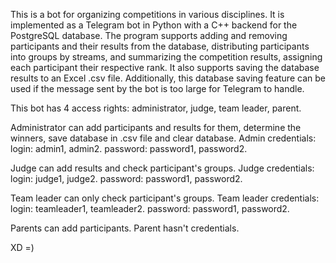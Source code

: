 This is a bot for organizing competitions in various disciplines. It is implemented as a Telegram bot in Python with a C++ backend for the PostgreSQL database.
The program supports adding and removing participants and their results from the database, distributing participants into groups by streams, and summarizing the competition results, assigning each participant their respective rank.
It also supports saving the database results to an Excel .csv file. Additionally, this database saving feature can be used if the message sent by the bot is too large for Telegram to handle.

This bot has 4 access rights: administrator, judge, team leader, parent.

Administrator can add participants and results for them, determine the winners, save database in .csv file and clear database.
Admin credentials: 
login: admin1, admin2.
password: password1, password2.

Judge can add results and check participant's groups.
Judge credentials: 
login: judge1, judge2.
password: password1, password2.

Team leader can only check participant's groups.
Team leader credentials: 
login: teamleader1, teamleader2.
password: password1, password2.

Parents can add participants.
Parent hasn't credentials.

XD =)
